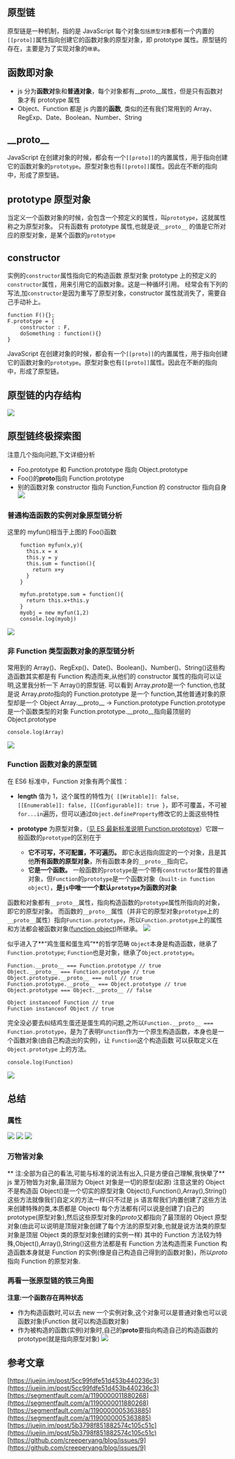 ## 原型链

原型链是一种机制，指的是 JavaScript 每个对象`包括原型对象`都有一个内置的
`[[proto]]`属性指向创建它的函数对象的原型对象，即 prototype 属性。原型链的存在，主要是为了实现对象的`继承`。

## 函数即对象

- js 分为**函数对**象和**普通对象**，每个对象都有\_\_proto\_\_属性，但是只有函数对象才有 prototype 属性
- Object、Function 都是 js 内置的**函数**, 类似的还有我们常用到的 Array、RegExp、Date、Boolean、Number、String

## \_\_proto\_\_

JavaScript 在创建对象的时候，都会有一个`[[proto]]`的内置属性，用于指向创建它的函数对象的`prototype`。原型对象也有`[[proto]]`属性。因此在不断的指向中，形成了原型链。

## prototype 原型对象

当定义一个函数对象的时候，会包含一个预定义的属性，叫`prototype`，这就属性称之为原型对象。
只有函数有 prototype 属性,也就是说`__proto__` 的值是它所对应的原型对象，是某个函数的`prototype`

## constructor

实例的`constructor`属性指向它的构造函数
原型对象 prototype 上的预定义的`constructor`属性，用来引用它的函数对象。这是一种循环引用。
经常会有下列的写法,加`constructor`是因为重写了原型对象，constructor 属性就消失了，需要自己手动补上。

```tsx
function F(){};
F.prototype = {
    constructor : F,
    doSomething : function(){}
}
```

JavaScript 在创建对象的时候，都会有一个`[[proto]]`的内置属性，用于指向创建它的函数对象的`prototype`。原型对象也有`[[proto]]`属性。因此在不断的指向中，形成了原型链。

## 原型链的内存结构

![](/img/blog/自己对原型链新的理解/原型链内存结构.png)

## 原型链终极探索图

注意几个指向问题,下文详细分析

- Foo.prototype 和 Function.prototype 指向 Object.prototype
- Foo()的**proto**指向 Function.prototype
- 别的函数对象 constructor 指向 Function,Function 的 constructor 指向自身
  ![](/img/blog/自己对原型链新的理解/原型链终极探索.png)

### 普通构造函数的实例对象原型链分析

这里的 myfun()相当于上图的 Foo()函数

```tsx
    function myfun(x,y){
      this.x = x
      this.y = y
      this.sum = function(){
        return x+y
      }
    }

    myfun.prototype.sum = function(){
      return this.x+this.y
    }
    myobj = new myfun(1,2)
    console.log(myobj)
```

![](/img/blog/自己对原型链新的理解/自定义构造函数的对象.png)

### 非 Function 类型函数对象的原型链分析

常用到的 Array()、RegExp()、Date()、Boolean()、Number()、String()这些构造函数其实都是有 Function 构造而来,从他们的 constructor 属性的指向可以证明,这里我分析一下 Array()的原型链.
可以看到 Array.*proto*是一个 function,也就是说 Array.*proto*指向的 Function.prototype 是一个 function,其他普通对象的原型却是一个 Object
Array.\_\_proto\_\_ -> Function.prototype
Function.prototype 是一个函数类型的对象
Function.prototype.\_\_proto\_\_指向最顶层的 Object.prototype

```tsx
console.log(Array)
```

![](/img/blog/自己对原型链新的理解/向上分析内置Array函数.png)

### Function 函数对象的原型链

在 ES6 标准中，Function 对象有两个属性：

- **length** 值为 1，这个属性的特性为`{ [[Writable]]: false, [[Enumerable]]: false, [[Configurable]]: true }`，即不可覆盖，不可被`for...in`遍历，但可以通过`Object.defineProperty`修改它的上面这些特性

- **prototype** 为原型对象，（[见 ES 最新标准说明 Function.prototpye](https://tc39.github.io/ecma262/#sec-properties-of-the-function-prototype-object)）它跟一般函数的`prototype`的区别在于

  - **它不可写，不可配置，不可遍历。** 即它永远指向固定的一个对象，且是其他**所有函数的原型对象**，所有函数本身的`__proto__`指向它。
  - **它是一个函数。** 一般函数的`prototype`是一个带有`constructor`属性的普通对象，但`Function`的`prototype`是一个函数对象（`built-in function object`），**是`js`中唯一一个默认`prototype`为函数的对象**

函数和对象都有`__proto__`属性，指向构造函数的`prototype`属性所指向的对象，即它的原型对象。
而函数的`__proto__`属性（并非它的原型对象`prototype`上的`__proto__`属性）指向`Function.prototype`，所以`Function.prototype`上的属性和方法都会被函数对象([function object](https://tc39.github.io/ecma262/#function-object))所继承。
![](/img/blog/自己对原型链新的理解/Function的__proto__.png)

似乎进入了**“鸡生蛋和蛋生鸡”**的哲学范畴
`Object`本身是构造函数，继承了`Function.prototype`;
`Function`也是对象，继承了`Object.prototype`。

```tsx
Function.__proto__ === Function.prototype // true
Object.__proto__ === Function.prototype // true
Object.prototype.__proto__ === null // true
Function.prototype.__proto__ === Object.prototype // true
Object.prototype === Object.__proto__ // false

```

```tsx
Object instanceof Function // true
Function instanceof Object // true
```

完全没必要去纠结鸡生蛋还是蛋生鸡的问题,之所以`Function.__proto__ === Function.prototype`，是为了表明`Function`作为一个原生构造函数，本身也是一个函数对象(由自己构造出的实例)，让 `Function`这个构造函数 可以获取定义在 `Object.prototype` 上的方法。

```tsx
console.log(Function)
```

![](/img/blog/自己对原型链新的理解/Function的原型.png)

## 总结

### 属性

![](/img/blog/自己对原型链新的理解/总结1.png)
![](/img/blog/自己对原型链新的理解/总结2.png)
![](/img/blog/自己对原型链新的理解/总结3.png)

### 万物皆对象

** 注:全部为自己的看法,可能与标准的说法有出入,只是方便自己理解,我快晕了**
js 里万物皆为对象,最顶层为 Object 对象是一切的原型(起源) 注意这里的 Object 不是构造函 Object()是一个切实的原型对象
Object(),Function(),Array(),String()这些方法就像我们自定义的方法一样(只不过是 js 语言帮我们内置创建了这些方法来创建特殊的类,本质都是 Object)
每个方法都有(可以说是创建了)自己的 prototype(原型对象),然后这些原型对象的*proto*又都指向了最顶层的 Object 原型对象(由此可以说明是顶层对象创建了每个方法的原型对象,也就是说方法类的原型对象是顶层 Object 类的原型对象创建的实例一样)
其中的 Function 方法较为特殊,Object(),Array(),String()这些方法都是有 Function 方法构造而来
Function 构造函数本身就是 Function 的实例(像是自己构造自己得到的函数对象)，所以*proto*指向 Function 的原型对象.

### 再看一张原型链的铁三角图

**注意:一个函数存在两种状态**

- 作为构造函数时,可以去 new 一个实例对象,这个对象可以是普通对象也可以说函数对象(Function 就可以构造函数对象)
- 作为被构造的函数(实例)对象时,自己的**proto**要指向构造自己的构造函数的 prototype(就是指向原型对象)
  ![](/img/blog/自己对原型链新的理解/原型链铁三角.png)

## 参考文章

[https://juejin.im/post/5cc99fdfe51d453b440236c3](https://juejin.im/post/5cc99fdfe51d453b440236c3)
[https://segmentfault.com/a/1190000011880268](https://segmentfault.com/a/1190000011880268)
[https://segmentfault.com/a/1190000005363885](https://segmentfault.com/a/1190000005363885)
[https://juejin.im/post/5b3798f851882574c105c51c](https://juejin.im/post/5b3798f851882574c105c51c)
[https://github.com/creeperyang/blog/issues/9](https://github.com/creeperyang/blog/issues/9)
